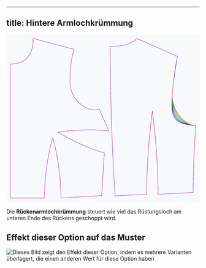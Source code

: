 ***

## title: Hintere Armlochkrümmung

![Der Effekt der Krümmung des hinteren Armlochs auf das Muster](sample.png)

Die **Rückenarmlochkrümmung** steuert wie viel das Rüstungsloch am unteren Ende des Rückens geschoppt wird.

## Effekt dieser Option auf das Muster

![Dieses Bild zeigt den Effekt dieser Option, indem es mehrere Varianten überlagert, die einen anderen Wert für diese Option haben](bella\_backarmholecurvature\_sample.svg "Effekt dieser Option auf das Muster")

